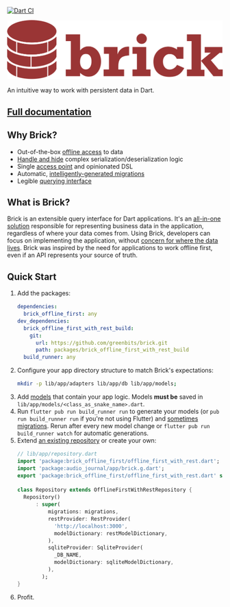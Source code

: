 [![Dart CI](https://github.com/google/json_serializable.dart/workflows/Dart%20CI/badge.svg)](https://github.com/greenbits/brick/actions?query=workflow%3A%22Dart+CI%22)


![An intuitive way to work with persistent data](./docs/logo.svg)

An intuitive way to work with persistent data in Dart.

## [Full documentation](https://greenbits.github.io/brick/)

## Why Brick?

* Out-of-the-box [offline access](packages/brick_offline_first) to data
* [Handle and hide](packages/brick_build) complex serialization/deserialization logic
* Single [access point](https://greenbits.github.io/brick/#/data/repositories) and opinionated DSL
* Automatic, [intelligently-generated migrations](packages/brick_sqlite)
* Legible [querying interface](https://greenbits.github.io/brick/#/data/query)

## What is Brick?

Brick is an extensible query interface for Dart applications. It's an [all-in-one solution](https://www.youtube.com/watch?v=2noLcro9iIw) responsible for representing business data in the application, regardless of where your data comes from. Using Brick, developers can focus on implementing the application, without [concern for where the data lives](https://www.youtube.com/watch?v=jm5i7e_BQq0). Brick was inspired by the need for applications to work offline first, even if an API represents your source of truth.

## Quick Start

1. Add the packages:
    ```yaml
    dependencies:
      brick_offline_first: any
    dev_dependencies:
      brick_offline_first_with_rest_build:
        git:
          url: https://github.com/greenbits/brick.git
          path: packages/brick_offline_first_with_rest_build
      build_runner: any
    ```
1. Configure your app directory structure to match Brick's expectations:
    ```bash
    mkdir -p lib/app/adapters lib/app/db lib/app/models;
    ```
1. Add [models](https://greenbits.github.io/brick/#/data/models) that contain your app logic. Models **must be** saved in `lib/app/models/<class_as_snake_name>.dart`.
1. Run `flutter pub run build_runner run` to generate your models (or `pub run build_runner run` if you're not using Flutter) and [sometimes migrations](https://greenbits.github.io/brick/#/sqlite?id=intelligent-migrations). Rerun after every new model change or `flutter pub run build_runner watch` for automatic generations.
1. Extend [an existing repository](https://greenbits.github.io/brick/#/data/repositories) or create your own:
    ```dart
    // lib/app/repository.dart
    import 'package:brick_offline_first/offline_first_with_rest.dart';
    import 'package:audio_journal/app/brick.g.dart';
    export 'package:brick_offline_first/offline_first_with_rest.dart' show And, Or, Query, QueryAction, Where, WherePhrase;

    class Repository extends OfflineFirstWithRestRepository {
      Repository()
          : super(
              migrations: migrations,
              restProvider: RestProvider(
                'http://localhost:3000',
                modelDictionary: restModelDictionary,
              ),
              sqliteProvider: SqliteProvider(
                _DB_NAME,
                modelDictionary: sqliteModelDictionary,
              ),
            );
    }
    ```
1. Profit.
